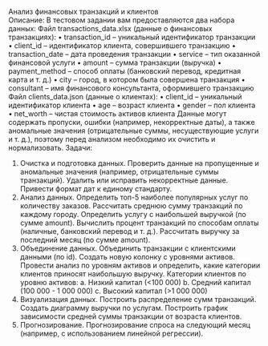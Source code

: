 Анализ финансовых транзакций и клиентов <br>
Описание:
В тестовом задании вам предоставляются два набора данных:
Файл transactions_data.xlsx (данные о финансовых транзакциях):
•	transaction_id – уникальный идентификатор транзакции
•	client_id – идентификатор клиента, совершившего транзакцию
•	transaction_date – дата проведения транзакции
•	service – тип оказанной финансовой услуги
•	amount – сумма транзакции (выручка)
•	payment_method – способ оплаты (банковский перевод, кредитная карта и т. д.)
•	city – город, в котором была совершена транзакция
•	consultant – имя финансового консультанта, оформившего транзакцию
Файл clients_data.json (данные о клиентах):
•	client_id – уникальный идентификатор клиента
•	age – возраст клиента
•	gender – пол клиента
•	net_worth – чистая стоимость активов клиента
Данные могут содержать пропуски, ошибки (например, некорректные даты), а также аномальные значения (отрицательные суммы, несуществующие услуги и т. д.), поэтому перед анализом необходимо их очистить и нормализовать.
Задачи:
1.	Очистка и подготовка данных. Проверить данные на пропущенные и аномальные значения (например, отрицательные суммы транзакций). Удалить или исправить некорректные данные. Привести формат дат к единому стандарту.
2.	Анализ данных. Определить топ-5 наиболее популярных услуг по количеству заказов. Рассчитать среднюю сумму транзакций по каждому городу. Определить услугу с наибольшей выручкой (по сумме amount). Вычислить процент транзакций по способам оплаты (наличные, банковский перевод и т. д.). Рассчитать выручку за последний месяц (по сумме amount).
3.	Объединение данных. Объединить транзакции с клиентскими данными (по id). Создать новую колонку с уровнями активов. Провести анализ по уровням активов и определить, какие категории клиентов приносят наибольшую выручку. Категории клиентов по уровню активов: 
a.	Низкий капитал (<100 000)
b.	Средний капитал (100 000 - 1 000 000)
c.	Высокий капитал (>1 000 000)
4.	Визуализация данных. Построить распределение сумм транзакций. Создать диаграмму выручки по услугам. Построить график зависимости средней суммы транзакции от возраста клиентов.
5.	Прогнозирование. Прогнозирование спроса на следующий месяц (например, с использованием линейной регрессии).
